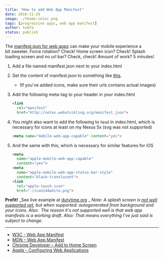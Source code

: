 ```yaml
---
title: "How to add Web App Manifest"
date: 2016-11-29
image: ./theme-color.png
tags: [progressive apps, web app manifest]
author: tomfa
status: publish
---
```


The [manifest.json for web apps](https://developer.mozilla.org/en-US/docs/Web/Manifest) can make your mobile experience a bit sweeter. Force rotation? Check! Home screen icon? Check! Splash loading screen and no url bar? Check, check! Amount of work? 5 minutes!

1.  Add a file named manifest.json next to your index.html
2.  Set the content of manifest.json to something like [this](https://gist.github.com/tomfa/0dabc8f36ae5c9e10ee48c40f5e17a56).
    *   (If you've added icons, make sure their urls contains actual images)
3.  Add the following meta-tag to your header in your index.html 
    
    ```html
    <link 
      rel="manifest" 
      href="http://notes.webutvikling.org/manifest.json">
    ```

4.  You might also want to add the following to `head` in index.html, which is necessary for icons at least on my Nexus 5x (svg was not supported) 
    
    ```html
    <meta name="mobile-web-app-capable" content="yes">
    ```

5.  And the same with this, which is necessary for similar features for iOS
    
    ```html
    <meta 
      name="apple-mobile-web-app-capable" 
      content="yes">
    <meta 
      name="apple-mobile-web-app-status-bar-style" 
      content="black-translucent">
    <link 
      rel="apple-touch-icon" 
      href="./icon144white.png">
    ```
    

**Profit!** _See live example at [dutytime.org](https://dutytime.org/) _ _Note: A splash screen is [not well supported yet](https://developer.mozilla.org/en-US/docs/Web/Manifest#Splash_screens), but when supported: autogenerated from background and your icons. Also:  The reason it's not supported well is that web app manifests is a working draft. Also: That means everything I've just said is subject to change._

* * *

*   [W3C - Web App Manifest](https://www.w3.org/TR/appmanifest/)
*   [MDN – Web App Manifest](https://developer.mozilla.org/en-US/docs/Web/Manifest)
*   [Chrome Developer – Add to Home Screen](https://developer.chrome.com/multidevice/android/installtohomescreen)
*   [Apple - Configuring Web Applications](https://developer.apple.com/library/content/documentation/AppleApplications/Reference/SafariWebContent/ConfiguringWebApplications/ConfiguringWebApplications.html)
